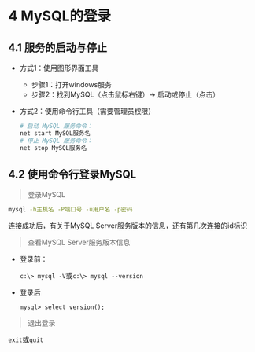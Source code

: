# 4 MySQL的登录

## 4.1 服务的启动与停止

- 方式1：使用图形界面工具 

  - 步骤1：打开windows服务 
  - 步骤2：找到MySQL（点击鼠标右键）→ 启动或停止（点击） 

- 方式2：使用命令行工具（需要管理员权限） 

  ```sh
  # 启动 MySQL 服务命令：
  net start MySQL服务名
  # 停止 MySQL 服务命令：
  net stop MySQL服务名
  ```

## 4.2 使用命令行登录MySQL

> 登录MySQL

```sh
mysql -h主机名 -P端口号 -u用户名 -p密码
```

连接成功后，有关于MySQL Server服务版本的信息，还有第几次连接的id标识

> 查看MySQL Server服务版本信息

- 登录前：

  `c:\> mysql -V`或`c:\> mysql --version`

- 登录后

  `mysql> select version();`

> 退出登录

`exit`或`quit`
